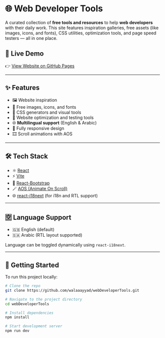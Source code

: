 # 🌐 Web Developer Tools

A curated collection of **free tools and resources** to help **web developers** with their daily work. This site features inspiration galleries, free assets (like images, icons, and fonts), CSS utilities, optimization tools, and page speed testers — all in one place.

## 🚀 Live Demo

👉 [View Website on GitHub Pages](https://walaaayyad.github.io/webDeveloperTools/)

---

## ✨ Features

- 🖼️ Website inspiration
- 🧩 Free images, icons, and fonts
- 🎨 CSS generators and visual tools
- 🚀 Website optimization and testing tools
- 🌐 **Multilingual support** (English & Arabic)
- 📱 Fully responsive design
- 🎞️ Scroll animations with AOS

---

## 🛠️ Tech Stack

- ⚛️ [React](https://reactjs.org/)
- ⚡ [Vite](https://vitejs.dev/)
- 💠 [React-Bootstrap](https://react-bootstrap.github.io/)
- 🪄 [AOS (Animate On Scroll)](https://michalsnik.github.io/aos/)
- 🌐 [react-i18next](https://react.i18next.com/) (for i18n and RTL support)

---

## 🈳 Language Support

- 🇬🇧 English (default)
- 🇸🇦 Arabic (RTL layout supported)

Language can be toggled dynamically using `react-i18next`.

---

## 📁 Getting Started

To run this project locally:

```bash
# Clone the repo
git clone https://github.com/walaaayyad/webDeveloperTools.git

# Navigate to the project directory
cd webDeveloperTools

# Install dependencies
npm install

# Start development server
npm run dev
